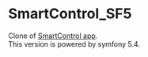 # SmartControl_SF5
Clone of [SmartControl app](https://github.com/l00ma/smartcontrol).<br>
This version is powered by symfony 5.4.
